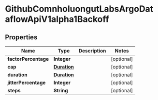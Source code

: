 

# GithubComnholuongutLabsArgoDataflowApiV1alpha1Backoff


## Properties

Name | Type | Description | Notes
------------ | ------------- | ------------- | -------------
**factorPercentage** | **Integer** |  |  [optional]
**cap** | [**Duration**](Duration.md) |  |  [optional]
**duration** | [**Duration**](Duration.md) |  |  [optional]
**jitterPercentage** | **Integer** |  |  [optional]
**steps** | **String** |  |  [optional]



